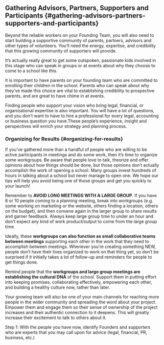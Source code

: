 ## Gathering Advisors, Partners, Supporters and Participants {#gathering-advisors-partners-supporters-and-participants}

Beyond the reliable workers on your Founding Team, you will also need to start building a supportive community of parents, partners, advisors and other types of volunteers. You’ll need the energy, expertise, and credibility that this growing community of supporters will provide.

It’s actually really great to get some outspoken, passionate kids involved in this stage who can speak in groups or at events about why they choose to come to a school like this.

It is important to have parents on your founding team who are committed to enrolling their children in the school. Parents who can speak about why they’ve made this choice are vital to establishing credibility to prospective parents, and are great to have chime in at events.

Finding people who support your vision who bring legal, financial, or organizational expertise is also important. You will have a lot of questions, and you don’t want to have to hire a professional for every legal, accounting or business question you have.These people’s experience, insight and perspectives will enrich your strategy and planning process.

### Organizing for Results {#organizing-for-results}

If you’ve gathered more than a handful of people who are willing to be active participants in meetings and do some work, then it’s time to organize some workgroups. Be aware that people love to talk, theorize and offer opinions about how things should be done, but those opinions don’t actually accomplish the work of opening a school. Many groups invest hundreds of hours in talking about a school but never manage to open one. We hope our tips will help you avoid being one of those groups and get you quickly to your launch!

Remember to **AVOID LONG MEETINGS WITH A LARGE GROUP**. If you have 8 or 10 people coming to a planning meeting, break into workgroups (e.g. some working on marketing or the website, others finding a location, others on the budget), and then convene again in the larger group to share results and garner feedback. Always keep large group time to under an hour and don’t expect any kind of work product/output to come from the large group time.

Ideally, these **workgroups can also function as small collaborative teams between meetings** supporting each other in the work that they need to accomplish between meetings. Whenever you’re creating something NEW, people don’t have their lives organized to work on that thing yet, so don’t be surprised if it initially takes a lot of follow-up and reminders for people to get things done.

Remind people that the **workgroups and large group meetings are establishing the cultural DNA** of the school. Support them in putting effort into keeping promises, collaborating effectively, empowering each other, and building a healthy culture now, rather than later.

Your growing team will also be one of your main channels for reaching more people in the wider community and spreading the word about your project. Empower them and engage them so their sense of ownership of the project increases and their authentic connection to it deepens. This will greatly increase their excitement to talk to others about it.

Step 1: With the people you have now, identify Founders and supporters who are experts that you may call upon for advice (legal, financial, PR, business, etc.) 